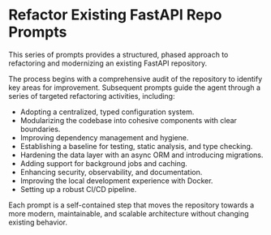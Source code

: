 # Refactor Existing FastAPI Repo Prompts

This series of prompts provides a structured, phased approach to refactoring and modernizing an existing FastAPI repository.

The process begins with a comprehensive audit of the repository to identify key areas for improvement. Subsequent prompts guide the agent through a series of targeted refactoring activities, including:
- Adopting a centralized, typed configuration system.
- Modularizing the codebase into cohesive components with clear boundaries.
- Improving dependency management and hygiene.
- Establishing a baseline for testing, static analysis, and type checking.
- Hardening the data layer with an async ORM and introducing migrations.
- Adding support for background jobs and caching.
- Enhancing security, observability, and documentation.
- Improving the local development experience with Docker.
- Setting up a robust CI/CD pipeline.

Each prompt is a self-contained step that moves the repository towards a more modern, maintainable, and scalable architecture without changing existing behavior.
